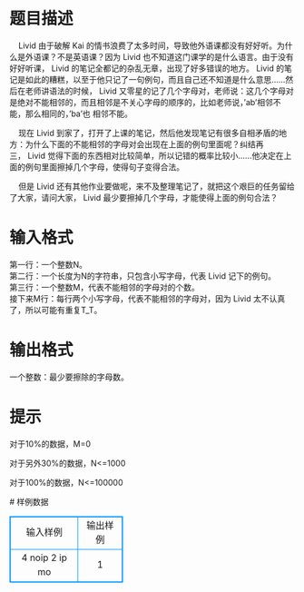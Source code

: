 # 

 
 # 题目描述 
<p>&nbsp;&nbsp;&nbsp;&nbsp;Livid&nbsp;由于破解&nbsp;Kai&nbsp;的情书浪费了太多时间，导致他外语课都没有好好听。为什么是外语课？不是英语课？因为&nbsp;Livid&nbsp;也不知道这门课学的是什么语言。由于没有好好听课，&nbsp;Livid&nbsp;的笔记全都记的杂乱无章，出现了好多错误的地方。&nbsp;Livid&nbsp;的笔记是如此的糟糕，以至于他只记了一句例句，而且自己还不知道是什么意思&hellip;&hellip;然后在老师讲语法的时候，&nbsp;Livid&nbsp;又零星的记了几个字母对，老师说：这几个字母对是绝对不能相邻的，而且相邻是不关心字母的顺序的，比如老师说，&rsquo;ab&rsquo;相邻不能，那么相同的，&rsquo;ba&rsquo;也&nbsp;相邻不能。</p>

<p>&nbsp;&nbsp;&nbsp;&nbsp;现在&nbsp;Livid&nbsp;到家了，打开了上课的笔记，然后他发现笔记有很多自相矛盾的地方：为什么下面的不能相邻的字母对会出现在上面的例句里面呢？纠结再三，&nbsp;Livid&nbsp;觉得下面的东西相对比较简单，所以记错的概率比较小&hellip;&hellip;他决定在上面的例句里面擦掉几个字母，使得句子变得合法。</p>

<p>&nbsp;&nbsp;&nbsp;&nbsp;但是&nbsp;Livid&nbsp;还有其他作业要做呢，来不及整理笔记了，就把这个艰巨的任务留给了大家，请问大家，&nbsp;Livid&nbsp;最少要擦掉几个字母，才能使得上面的例句合法？</p> 

 
 # 输入格式 
<p>第一行：一个整数N。<br />
第二行：一个长度为N的字符串，只包含小写字母，代表&nbsp;Livid&nbsp;记下的例句。<br />
第三行：一个整数M，代表不能相邻的字母对的个数。<br />
接下来M行：每行两个小写字母，代表不能相邻的字母对，因为&nbsp;Livid&nbsp;太不认真了，所以可能有重复T_T。</p> 

 
 # 输出格式 
<p>一个整数：最少要擦除的字母数。</p> 

 
 # 提示 
<p>对于10%的数据，M=0</p>

<p>对于另外30%的数据，N&lt;=1000</p>

<p>对于100%的数据，N&lt;=100000</p> 
# 样例数据
<style>
        table,table tr th, table tr td { border:1px solid #0094ff; }
        table { width: 200px; min-height: 25px; line-height: 25px; text-align: center; border-collapse: collapse;}   
    </style>
<table>
	<tr>
		<td>输入样例</td>
		<td>输出样例</td>
	</tr>
<tr><td>4
noip
2
ip
mo</td><td>1</td></tr></table>
